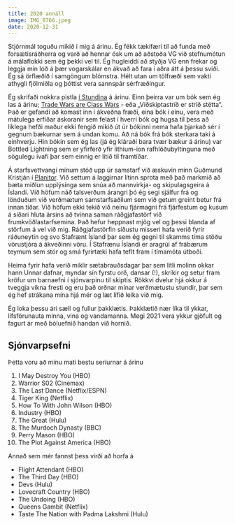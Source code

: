 ```yaml
---
title: 2020 annáll
image: IMG_8766.jpeg
date: 2020-12-31
---
```


<script>
  import PhotoCaption from '../components/PhotoCaption.svelte';
</script>

Stjórnmál toguðu mikið í mig á árinu. Ég fékk tækifæri til að funda með forsætisráðherra og varð að
hennar ósk um að aðstoða VG við stefnumótun á málaflokki sem ég þekki vel til. Ég hugleiddi að
styðja VG enn frekar og leggja mín lóð á þær vogarskálar en ákvað að fara í aðra átt á þessu sviði.
Ég sá örflæðið í samgöngum blómstra. Hélt utan um tölfræði sem vakti athygli fjölmiðla og þóttist
vera sannspár sérfræðingur.

Ég skrifaði nokkra pistla [í Stundina](https://stundin.is/stundin/folk/jokull-solberg-audunsson/) á
árinu. Einn þeirra var um bók sem ég las á árinu;
[Trade Wars are Class Wars](https://www.goodreads.com/book/show/52009042-trade-wars-are-class-wars) -
eða „Viðskiptastríð er stríð stétta“. Það er gefandi að komast inn í ákveðna fræði, eina bók í einu,
vera með mátulega erfiðar áskoranir sem felast í hverri bók og hugsa til þess að líklega hefði maður
ekki fengið mikið út úr bókinni nema hafa þjarkað sér í gegnum bækurnar sem á undan komu. Að ná bók
frá bók sterkara taki á einhverju. Hin bókin sem ég las (já ég kláraði bara tvær bækur á árinu) var
Bottled Lightning sem er yfirferð yfir lithium-ion rafhlöðubyltinguna með sögulegu ívafi þar sem
einnig er litið til framtíðar.

Á starfsvettvangi mínum stóð upp úr samstarf við æskuvin minn Guðmund Kristján í
[Planitor](https://www.planitor.io). Við settum á laggirnar lítinn sprota með það markmið að bæta
miðlun upplýsinga sem snúa að mannvirkja- og skipulagsgeira á Íslandi. Við höfum náð talsverðum
árangri þó ég segi sjálfur frá og lönduðum við verðmætum samstarfsaðilum sem við getum greint betur
frá innan tíðar. Við höfum ekki tekið við neinu fjármagni frá fjárfestum og kusum á síðari hluta
ársins að tvinna saman ráðgjafastörf við frumkvöðlastarfsemina. Það hefur heppnast mjög vel og þessi
blanda af störfum á vel við mig. Ráðgjafastörfin síðustu misseri hafa verið fyrir ráðuneytin og svo
Stafrænt Ísland þar sem ég gegni til skamms tíma stöðu vörustjóra á ákveðinni vöru. Í Stafrænu
Íslandi er aragrúi af frábærum teymum sem stór og smá fyrirtæki hafa teflt fram í tímamóta útboði.

Heima fyrir hafa verið miklir sætabrauðsdagar þar sem litli molinn okkar hann Unnar dafnar, myndar
sín fyrstu orð, dansar (!), skríkir og setur fram kröfur um barnaefni í sjónvarpinu til skiptis.
Rökkvi dvelur hjá okkur á tveggja vikna fresti og eru það orðnar mínar verðmætustu stundir, þar sem
ég hef strákana mína hjá mér og læt lífið leika við mig.

Ég loka þessu ári sæll og fullur þakklætis. Þakklætið nær líka til ykkar, lífsförunauta minna, vina
og vandamanna. Megi 2021 vera ykkur gjöfult og fagurt ár með bóluefnið handan við hornið.

<PhotoCaption url='/blog/IMG_0567.JPG' fancy />

<PhotoCaption url='/blog/IMG_2528.JPG' fancy />

<PhotoCaption url='/blog/sunna-jokull-unnar-20.jpg' fancy />

<PhotoCaption url='/blog/IMG_6691.JPG' fancy />

## Sjónvarpsefni

Þetta voru að mínu mati bestu seríurnar á árinu

1. I May Destroy You (HBO)
1. Warrior S02 (Cinemax)
1. The Last Dance (Netflix/ESPN)
1. Tiger King (Netflix)
1. How To With John Wilson (HBO)
1. Industry (HBO)
1. The Great (Hulu)
1. The Murdoch Dynasty (BBC)
1. Perry Mason (HBO)
1. The Plot Against America (HBO)

Annað sem mér fannst þess virði að horfa á

- Flight Attendant (HBO)
- The Third Day (HBO)
- Devs (Hulu)
- Lovecraft Country (HBO)
- The Undoing (HBO)
- Queens Gambit (Netflix)
- Taste The Nation with Padma Lakshmi (Hulu)
